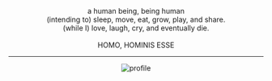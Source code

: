 <div align="center">
a human being, being human<br>
(intending to) sleep, move, eat, grow, play, and share.<br>
(while I) love, laugh, cry, and eventually die.<br>
<br>
HOMO, HOMINIS ESSE

---

![profile](http://github-profile-summary-cards.vercel.app/api/cards/profile-details?username=philoserf&theme=github)
</div>
